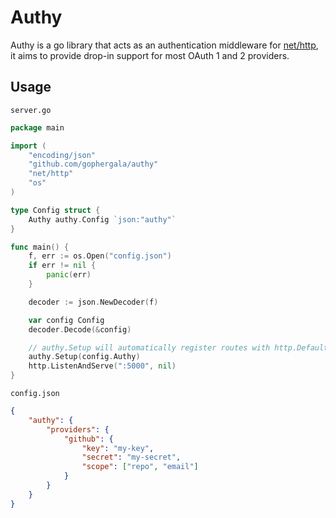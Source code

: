 Authy
=====

Authy is a go library that acts as an authentication middleware for [net/http](http://golang.org/pkg/net/http),
it aims to provide drop-in support for most OAuth 1 and 2 providers.

Usage
-----

`server.go`
```go
package main

import (
	"encoding/json"
	"github.com/gophergala/authy"
	"net/http"
	"os"
)

type Config struct {
	Authy authy.Config `json:"authy"`
}

func main() {
	f, err := os.Open("config.json")
	if err != nil {
		panic(err)
	}

	decoder := json.NewDecoder(f)

	var config Config
	decoder.Decode(&config)

    // authy.Setup will automatically register routes with http.DefaultServerMux
	authy.Setup(config.Authy)
	http.ListenAndServe(":5000", nil)
}
```

`config.json`
```json
{
	"authy": {
		"providers": {
			"github": {
				"key": "my-key",
				"secret": "my-secret",
				"scope": ["repo", "email"]
			}
		}
	}
}
```